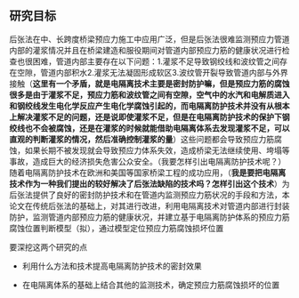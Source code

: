 ## 研究目标

后张法在中、长跨度桥梁预应力施工中应用广泛，但是后张法很难监测预应力管道内部的灌浆情况并且在桥梁建造和服役期间对管道内部预应力筋的健康状况进行检查也很困难，管道内部主要存在以下问题：1.灌浆不足导致钢绞线和波纹管之间存在空隙，管道内部积水2.灌浆无法凝固形成软区3.波纹管开裂导致管道内部与外界接触（**这里有一个矛盾，就是电隔离技术主要是密封防护嘛，但是预应力筋的腐蚀很多是由于灌浆不足，预应力筋和波纹管之间有空隙，空气中的水汽和电解质进入和钢绞线发生电化学反应产生电化学腐蚀引起的，而电隔离防护技术并没有从根本上解决灌浆不足的问题，还是说即使灌浆不足，但是在电隔离防护技术的保护下钢绞线也不会被腐蚀，还是在灌浆的时候就能借助电隔离体系去发现灌浆不足，可以直观的判断灌浆的情况，然后准确控制灌浆的量**）这些问题都会导致预应力筋腐蚀，如果长期不被发现就会导致预应力体系失效，造成桥梁无法继续使用、垮塌等事故，造成巨大的经济损失危害公众安全。（我要怎样引出电隔离防护技术呢？）随着电隔离防护技术在欧洲和美国等国家桥梁工程的成功应用，（**我是要把电隔离技术作为一种我们提出的较好解决了后张法缺陷的技术吗？怎样引出这个技术**）为后张法提供了良好的密封防护技术和在管道内监测预应力筋状况的手段和方法，本论文在传统后张法的基础上，对其进行改进，利用电隔离技术对管道内部进行封装防护，监测管道内部预应力筋的健康状况，并建立基于电隔离防护体系的预应力筋腐蚀位置判断模型（拟），通过模型定位预应力筋腐蚀损坏位置

要深挖这两个研究的点

- 利用什么方法和技术提高电隔离防护技术的密封效果

- 在电隔离体系的基础上结合其他的监测技术，确定预应力筋腐蚀损坏的位置

